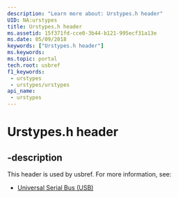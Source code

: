 ```yaml
---
description: "Learn more about: Urstypes.h header"
UID: NA:urstypes
title: Urstypes.h header
ms.assetid: 15f371fd-cce0-3b44-b121-995ecf31a13e
ms.date: 05/09/2018
keywords: ["Urstypes.h header"]
ms.keywords: 
ms.topic: portal
tech.root: usbref
f1_keywords:
 - urstypes
 - urstypes/urstypes
api_name:
 - urstypes
---
```


# Urstypes.h header


## -description

This header is used by usbref. For more information, see:

- [Universal Serial Bus (USB)](../_usbref/index.md)

